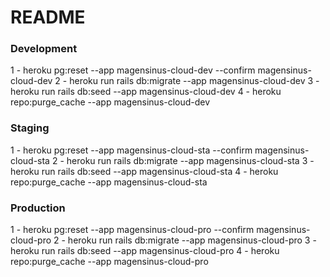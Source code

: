 # README

### Development
1 - heroku pg:reset --app magensinus-cloud-dev --confirm magensinus-cloud-dev
2 - heroku run rails db:migrate --app magensinus-cloud-dev
3 - heroku run rails db:seed --app magensinus-cloud-dev
4 - heroku repo:purge_cache --app magensinus-cloud-dev

### Staging
1 - heroku pg:reset --app magensinus-cloud-sta --confirm magensinus-cloud-sta
2 - heroku run rails db:migrate --app magensinus-cloud-sta
3 - heroku run rails db:seed --app magensinus-cloud-sta
4 - heroku repo:purge_cache --app magensinus-cloud-sta

### Production
1 - heroku pg:reset --app magensinus-cloud-pro --confirm magensinus-cloud-pro
2 - heroku run rails db:migrate --app magensinus-cloud-pro
3 - heroku run rails db:seed --app magensinus-cloud-pro
4 - heroku repo:purge_cache --app magensinus-cloud-pro
